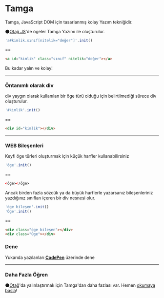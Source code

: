 # Tamga
Tamga, JavaScript DOM için tasarlanmış kolay Yazım tekniğidir.

🌑[Otağ JS](https://otagjs.org)'de ögeler Tamga Yazımı ile oluşturulur.

```JavaScript
'a#kimlik.sınıf[nitelik="değer"]'.init()
```
==

```HTML
<a id="kimlik" class="sınıf" nitelik="değer"></a>
```

Bu kadar yalın ve kolay!

- - - -
### Öntanımlı olarak div

div yaygın olarak kullanılan bir öge türü olduğu için belirtilmediği sürece div oluşturulur.

```JavaScript
'#kimlik'.init()
```
==

```HTML
<div id="kimlik"></div>
```
- - - -
### WEB Bileşenleri

Keyfi öge türleri oluşturmak için küçük harfler kullanabilirsiniz 

```JavaScript
'öge'.init()
```
==

```HTML
<öge></öge>
```

Ancak birden fazla sözcük ya da büyük harflerle yazarsanız bileşenleriniz yazdığınız sınıfları içeren bir div nesnesi olur.

```JavaScript
'öge bileşen'.init()
'Öge'.init()
```
==

```HTML
<div class="öge bileşen"></div>
<div class="Öge"></div>
```
### Dene
Yukarıda yazılanları [**CodePen**](https://codepen.io/otag/pen/wjOMoR?editors=0010) üzerinde dene

- - - -
### Daha Fazla Öğren

🌑[Otağ](https://otagjs.org)'da yalınlaştırmak için Tamga'dan daha fazlası var. Hemen [okumaya başla](https://github.com/ilgilenio/Otag/wiki)!
